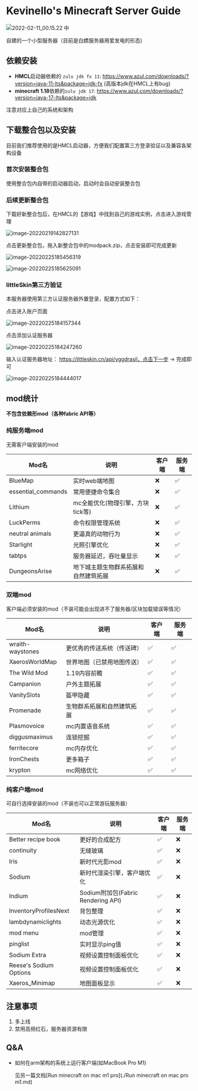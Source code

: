 # Kevinello's Minecraft Server Guide

![2022-02-11_00.15.22 中](https://gitee.com/Kevinello/pic/raw/master/img/20220211111722.png)

自建的一个小型服务器（目前是白嫖服务器用爱发电的形态)

## 依赖安装

- **HMCL**启动器依赖的 `zulu jdk fx 11`:  https://www.azul.com/downloads/?version=java-11-lts&package=jdk-fx (高版本jdk在HMCL上有bug)
- **minecraft 1.18**依赖的`zulu jdk 17`: https://www.azul.com/downloads/?version=java-17-lts&package=jdk

注意对应上自己的系统和架构

## 下载整合包以及安装

目前我们推荐使用的是HMCL启动器，方便我们配置第三方登录验证以及兼容各架构设备

### 首次安装整合包

使用整合包内自带的启动器启动，启动时会自动安装整合包

### 后续更新整合包

下载好新整合包后，在HMCL的【游戏】中找到自己的游戏实例，点击进入游戏管理

![image-20220219142827131](https://gitee.com/Kevinello/pic/raw/master/20220219-142828.png)

点击更新整合包，拖入新整合包中的modpack.zip，点击安装即可完成更新

![image-20220225185456319](https://gitee.com/Kevinello/pic/raw/master/20220225-185457.png)

![image-20220225185625091](https://gitee.com/Kevinello/pic/raw/master/20220225-185625.png)

### littleSkin第三方验证

本服务器使用第三方认证服务器外置登录，配置方式如下：

点击进入账户页面

![image-20220225184157344](https://gitee.com/Kevinello/pic/raw/master/20220225-184158.png)

点击添加认证服务器

![image-20220225184247260](https://gitee.com/Kevinello/pic/raw/master/20220225-184248.png)

输入认证服务器地址： https://littleskin.cn/api/yggdrasil，点击下一步 -> 完成即可

![image-20220225184444017](https://gitee.com/Kevinello/pic/raw/master/20220225-184444.png)

## mod统计

**不包含依赖形mod（各种fabric API等）**

### 纯服务端mod

无需客户端安装的mod

| Mod名              | 说明                                 | 客户端 | 服务端 |
| ------------------ | ------------------------------------ | ------ | ------ |
| BlueMap            | 实时web端地图                        | ❌      | ✅      |
| essential_commands | 常用便捷命令集合                     | ❌      | ✅      |
| Lithium            | mc全能优化(物理引擎，方块tick等)     | ❌      | ✅      |
| LuckPerms          | 命令权限管理系统                     | ❌      | ✅      |
| neutral animals    | 更逼真的动物行为                     | ❌      | ✅      |
| Starlight          | 光照引擎优化                         | ❌      | ✅      |
| tabtps             | 服务器延迟，吞吐量显示               | ❌      | ✅      |
| DungeonsArise      | 地下城主题生物群系拓展和自然建筑拓展 | ❌      | ✅      |

### 双端mod

客户端必须安装的mod（不装可能会出现进不了服务器/区块加载错误等情况）

| Mod名            | 说明                       | 客户端 | 服务端 |
| ---------------- | -------------------------- | ------ | ------ |
| wraith-waystones | 更优秀的传送系统（传送碑） | ✅      | ✅      |
| XaerosWorldMap   | 世界地图（已禁用地图传送） | ✅      | ✅      |
| The Wild Mod     | 1.19内容前瞻               | ✅      | ✅      |
| Campanion        | 户外主题拓展               | ✅      | ✅      |
| VanitySlots      | 盔甲隐藏                   | ✅      | ✅      |
| Promenade        | 生物群系拓展和自然建筑拓展 | ✅      | ✅      |
| Plasmovoice      | mc内置语音系统             | ✅      | ✅      |
| diggusmaximus    | 连锁挖掘                   | ✅      | ✅      |
| ferritecore      | mc内存优化                 | ✅      | ✅      |
| IronChests       | 更多箱子                   | ✅      | ✅      |
| krypton          | mc网络优化                 | ✅      | ✅      |

### 纯客户端mod

可自行选择安装的mod（不装也可以正常游玩服务器）

| Mod名                  | 说明                               | 客户端 | 服务端 |
| ---------------------- | ---------------------------------- | ------ | ------ |
| Better recipe book     | 更好的合成配方                     | ✅      | ❌      |
| continuity             | 无缝玻璃                           | ✅      | ❌      |
| Iris                   | 新时代光影mod                      | ✅      | ❌      |
| Sodium                 | 新时代渲染引擎，客户端优化         | ✅      | ❌      |
| Indium                 | Sodium附加包(Fabric Rendering API) | ✅      | ❌      |
| InventoryProfilesNext  | 背包整理                           | ✅      | ❌      |
| lambdynamiclights      | 动态光源优化                       | ✅      | ❌      |
| mod menu               | mod管理                            | ✅      | ❌      |
| pinglist               | 实时显示ping值                     | ✅      | ❌      |
| Sodium Extra           | 视频设置控制面板优化               | ✅      | ❌      |
| Reese's Sodium Options | 视频设置控制面板优化               | ✅      | ❌      |
| Xaeros_Minimap         | 地图面板显示                       | ✅      | ❌      |

## 注意事项

1. 多上线
1. 禁用高频红石，服务器资源有限

## Q&A

- 如何在arm架构的系统上运行客户端(如MacBook Pro M1)

  见另一篇文档[Run minecraft on mac m1 pro](./Run minecraft on mac pro m1.md)

